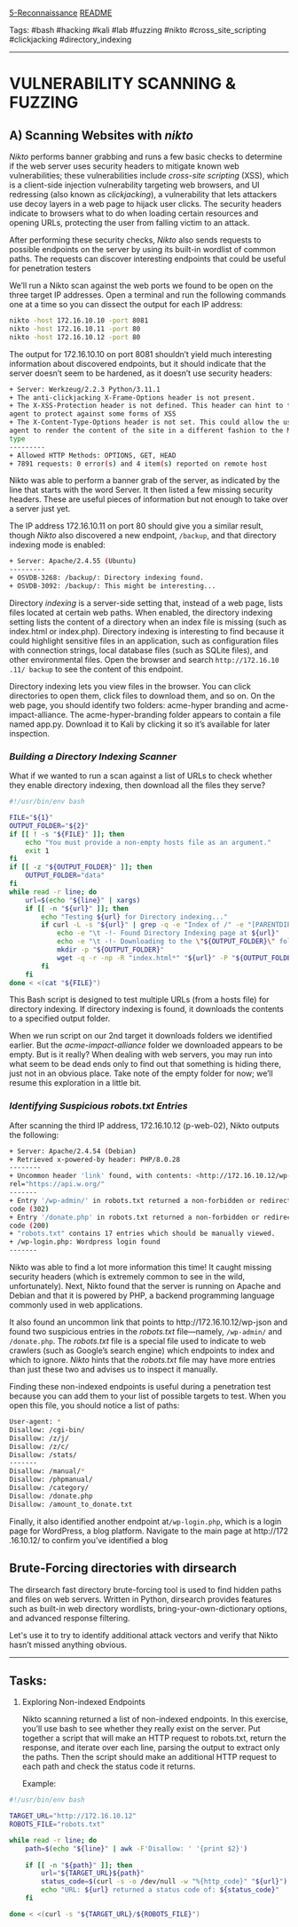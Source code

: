 [5-Reconnaissance](5-Reconnaissance.md) [README](Learning-Bash-Notes-Projects/README.md) 

Tags: #bash #hacking #kali #lab #fuzzing #nikto #cross_site_scripting #clickjacking #directory_indexing 

___

# VULNERABILITY SCANNING & FUZZING

## A) Scanning Websites with _nikto_

_Nikto_ performs banner grabbing and runs a few basic checks to determine if the web server uses security headers to mitigate known web vulnerabilities; these vulnerabilities include _cross-site scripting_ (XSS), which is a client-side injection vulnerability targeting web browsers, and UI redressing (also known as _clickjacking_), a vulnerability that lets attackers use decoy layers in a web page to hijack user clicks. The security headers indicate to browsers what to do when loading certain resources and opening URLs, protecting the user from falling victim to an attack.

After performing these security checks, _Nikto_ also sends requests to possible endpoints on the server by using its built-in wordlist of common paths. The requests can discover interesting endpoints that could be useful for penetration testers

We’ll run a Nikto scan against the web ports we found to be open on the three target IP addresses. Open a terminal and run the following commands one at a time so you can dissect the output for each IP address:
```bash
nikto -host 172.16.10.10 -port 8081
nikto -host 172.16.10.11 -port 80
nikto -host 172.16.10.12 -port 80
```

The output for 172.16.10.10 on port 8081 shouldn’t yield much interesting information about discovered endpoints, but it should indicate that the server doesn’t seem to be hardened, as it doesn’t use security headers:
```bash
+ Server: Werkzeug/2.2.3 Python/3.11.1
+ The anti-clickjacking X-Frame-Options header is not present.
+ The X-XSS-Protection header is not defined. This header can hint to the user
agent to protect against some forms of XSS
+ The X-Content-Type-Options header is not set. This could allow the user
agent to render the content of the site in a different fashion to the MIME
type
---------
+ Allowed HTTP Methods: OPTIONS, GET, HEAD
+ 7891 requests: 0 error(s) and 4 item(s) reported on remote host
```
Nikto was able to perform a banner grab of the server, as indicated by the line that starts with the word Server. It then listed a few missing security headers. These are useful pieces of information but not enough to take over a server just yet.

The IP address 172.16.10.11 on port 80 should give you a similar result, though _Nikto_ also discovered a new endpoint, `/backup`, and that directory indexing mode is enabled:
```bash
+ Server: Apache/2.4.55 (Ubuntu)
---------
+ OSVDB-3268: /backup/: Directory indexing found.
+ OSVDB-3092: /backup/: This might be interesting...
```
Directory _indexing_ is a server-side setting that, instead of a web page, lists files located at certain web paths. When enabled, the directory indexing setting lists the content of a directory when an index file is missing (such as index​.html or index​.php). Directory indexing is interesting to find because it could highlight sensitive files in an application, such as configuration files with connection strings, local database files (such as SQLite files), and other environmental files. Open the browser and search `http://172​.16​.10​.11​/ backup` to see the content of this endpoint.

Directory indexing lets you view files in the browser. You can click directories to open them, click files to download them, and so on. On the web page, you should identify two folders: acme-hyper branding and acme-impact-alliance. The acme-hyper-branding folder appears to contain a file named app.py. Download it to Kali by clicking it so it’s available for later inspection.

### _Building a Directory Indexing Scanner_
What if we wanted to run a scan against a list of URLs to check whether they enable directory indexing, then download all the files they serve?
```bash
#!/usr/bin/env bash

FILE="${1}"
OUTPUT_FOLDER="${2}"
if [[ ! -s "${FILE}" ]]; then
	echo "You must provide a non-empty hosts file as an argument."
	exit 1
fi
if [[ -z "${OUTPUT_FOLDER}" ]]; then
	OUTPUT_FOLDER="data"
fi
while read -r line; do
	url=$(echo "${line}" | xargs)
	if [[ -n "${url}" ]]; then
		echo "Testing ${url} for Directory indexing..."
		if curl -L -s "${url}" | grep -q -e "Index of /" -e "[PARENTDIR]"; then
			echo -e "\t -!- Found Directory Indexing page at ${url}"
			echo -e "\t -!- Downloading to the \"${OUTPUT_FOLDER}\" folder..."
			mkdir -p "${OUTPUT_FOLDER}"
			wget -q -r -np -R "index​.html*" "${url}" -P "${OUTPUT_FOLDER}"
		fi
	fi
done < <(cat "${FILE}")
```
This Bash script is designed to test multiple URLs (from a hosts file) for directory indexing. If directory indexing is found, it downloads the contents to a specified output folder.

When we run script on our 2nd target it downloads folders we identified earlier. But the _acme-impact-alliance_ folder we downloaded appears to be empty. But is it really? When dealing with web servers, you may run into what seem to be dead ends only to find out that something is hiding there, just not in an obvious place. Take note of the empty folder for now; we’ll resume this exploration in a little bit.

### _Identifying Suspicious robots.txt Entries_
After scanning the third IP address, 172.16.10.12 (p-web-02), Nikto outputs the following:
```bash
+ Server: Apache/2.4.54 (Debian)
+ Retrieved x-powered-by header: PHP/8.0.28
--------
+ Uncommon header 'link' found, with contents: <http://172​.16​.10​.12​/wp​-json​/>;
rel​="https://api​.w​.org​/"
-------
+ Entry '/wp-admin/' in robots.txt returned a non-forbidden or redirect HTTP
code (302)
+ Entry '​/donate​.php' in robots.txt returned a non-forbidden or redirect HTTP
code (200)
+ "robots.txt" contains 17 entries which should be manually viewed.
+ /wp​-login​.php: Wordpress login found
-------
```
Nikto was able to find a lot more information this time! It caught missing security headers (which is extremely common to see in the wild, unfortunately). Next, Nikto found that the server is running on Apache and Debian and that it is powered by PHP, a backend programming language commonly used in web applications.

It also found an uncommon link that points to http://172​.16​.10​.12​/wp​-json and found two suspicious entries in the _robots.txt_ file—namely, `/wp-admin/` and ​`/donate​.php`. The _robots.txt_ file is a special file used to indicate to web crawlers (such as Google’s search engine) which endpoints to index and which to ignore. _Nikto_ hints that the _robots.txt_ file may have more entries than just these two and advises us to inspect it manually.

Finding these non-indexed endpoints is useful during a penetration test because you can add them to your list of possible targets to test. When you open this file, you should notice a list of paths:
```bash
User-agent: *
Disallow: /cgi-bin/
Disallow: /z/j/
Disallow: /z/c/
Disallow: /stats/
-------
Disallow: /manual/*
Disallow: /phpmanual/
Disallow: /category/
Disallow: /donate​.php
Disallow: /amount_to_donate.txt
```

Finally, it also identified another endpoint at ​`/wp​-login​.php`, which is a login page for WordPress, a blog platform. Navigate to the main page at http://172​.16​.10​.12​/ to confirm you’ve identified a blog

## Brute-Forcing directories with dirsearch
The dirsearch fast directory brute-forcing tool is used to find hidden paths and files on web servers. Written in Python, dirsearch provides features such as built-in web directory wordlists, bring-your-own-dictionary options, and advanced response filtering. 

Let's use it to try to identify additional attack vectors and verify that Nikto hasn’t missed anything obvious.

___

## Tasks:
1. Exploring Non-indexed Endpoints
   
   Nikto scanning returned a list of non-indexed endpoints. In this exercise, you’ll use bash to see whether they really exist on the server. Put together a script that will make an HTTP request to robots.txt, return the response, and iterate over each line, parsing the output to extract only the paths. Then the script should make an additional HTTP request to each path and check the status code it returns.
   
   Example:
```bash
#!/usr/bin/env bash

TARGET_URL="http://172.16.10.12"
ROBOTS_FILE="robots.txt"

while read -r line; do
	path=$(echo "${line}" | awk -F'Disallow: ' '{print $2}')
	
	if [[ -n "${path}" ]]; then 
		url="${TARGET_URL}${path}"
		status_code=$(curl -s -o /dev/null -w "%{http_code}" "${url}")
		echo "URL: ${url} returned a status code of: ${status_code}"
	fi

done < <(curl -s "${TARGET_URL}/${ROBOTS_FILE}")
```